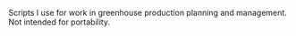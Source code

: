 Scripts I use for work in greenhouse production planning and management. Not intended for portability.
